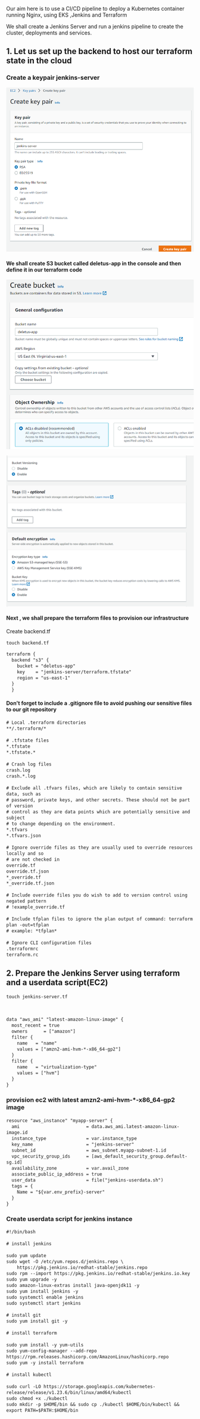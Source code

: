 Our aim here is to use a CI/CD pipeline to deploy a Kubernetes container running Nginx, using EKS ,Jenkins and Terraform

We shall create a Jenkins Server and run a jenkins pipeline to create the cluster, deployments and services.

## 1. Let us set up the backend to host our terraform state in the cloud

### Create a keypair jenkins-server

![jenkins keypair](./images/pem-image.png)

#### We shall create S3 bucket called deletus-app in the console and then define it in our terraform code

![s3 bucket](./images/s3bucket1.png)

![s3 bucket](./images/s3bucket2.png)

#### Next , we shall prepare the terraform files to provision our infrastructure
Create backend.tf
```
touch backend.tf
```

```
terraform {
  backend "s3" {
    bucket = "deletus-app"
    key    = "jenkins-server/terraform.tfstate"
    region = "us-east-1"
  }
  }
```


#### Don't forget to include a .gitignore file to avoid pushing our sensitive files to our git repository

```
# Local .terraform directories
**/.terraform/*

# .tfstate files
*.tfstate
*.tfstate.*

# Crash log files
crash.log
crash.*.log

# Exclude all .tfvars files, which are likely to contain sensitive data, such as
# password, private keys, and other secrets. These should not be part of version 
# control as they are data points which are potentially sensitive and subject 
# to change depending on the environment.
*.tfvars
*.tfvars.json

# Ignore override files as they are usually used to override resources locally and so
# are not checked in
override.tf
override.tf.json
*_override.tf
*_override.tf.json

# Include override files you do wish to add to version control using negated pattern
# !example_override.tf

# Include tfplan files to ignore the plan output of command: terraform plan -out=tfplan
# example: *tfplan*

# Ignore CLI configuration files
.terraformrc
terraform.rc
```

## 2.  Prepare the Jenkins Server using terraform and a userdata script(EC2)
```
touch jenkins-server.tf
```
## 
```

data "aws_ami" "latest-amazon-linux-image" {
  most_recent = true
  owners      = ["amazon"]
  filter {
    name   = "name"
    values = ["amzn2-ami-hvm-*-x86_64-gp2"]
  }
  filter {
    name   = "virtualization-type"
    values = ["hvm"]
  }
}
```
### provision ec2 with latest amzn2-ami-hvm-*-x86_64-gp2 image
```
resource "aws_instance" "myapp-server" {
  ami                         = data.aws_ami.latest-amazon-linux-image.id
  instance_type               = var.instance_type
  key_name                    = "jenkins-server"
  subnet_id                   = aws_subnet.myapp-subnet-1.id
  vpc_security_group_ids      = [aws_default_security_group.default-sg.id]
  availability_zone           = var.avail_zone
  associate_public_ip_address = true
  user_data                   = file("jenkins-userdata.sh")
  tags = {
    Name = "${var.env_prefix}-server"
  }
}

```
### Create userdata script for jenkins instance

```
#!/bin/bash

# install jenkins

sudo yum update
sudo wget -O /etc/yum.repos.d/jenkins.repo \
    https://pkg.jenkins.io/redhat-stable/jenkins.repo
sudo rpm --import https://pkg.jenkins.io/redhat-stable/jenkins.io.key
sudo yum upgrade -y
sudo amazon-linux-extras install java-openjdk11 -y
sudo yum install jenkins -y
sudo systemctl enable jenkins
sudo systemctl start jenkins

# install git
sudo yum install git -y

# install terraform

sudo yum install -y yum-utils
sudo yum-config-manager --add-repo https://rpm.releases.hashicorp.com/AmazonLinux/hashicorp.repo
sudo yum -y install terraform

# install kubectl

sudo curl -LO https://storage.googleapis.com/kubernetes-release/release/v1.23.6/bin/linux/amd64/kubectl
sudo chmod +x ./kubectl
sudo mkdir -p $HOME/bin && sudo cp ./kubectl $HOME/bin/kubectl && export PATH=$PATH:$HOME/bin

```